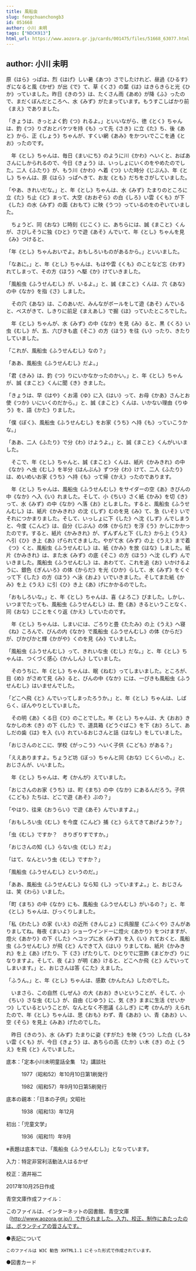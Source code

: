 ```yaml
---
title: 風船虫
slug: fengchuanchongb3
id: 051668
author: 小川 未明
tags: ["NDCK913"]
html_url: https://www.aozora.gr.jp/cards/001475/files/51668_63077.html
---
```


## author: 小川 未明

原《はら》っぱは、烈《はげ》しい暑《あつ》さでしたけれど、昼過《ひるす》ぎになると風《かぜ》が出《で》て、草《くさ》の葉《は》はきらきらと光《ひか》っていました。昨日《きのう》は、たくさん雨《あめ》が降《ふ》ったので、まだくぼんだところへ、水《みず》がたまっています。もうすこしばかり前《まえ》でありました。

「きょうは、きっとよく釣《つ》れるよ。」といいながら、徳《とく》ちゃんは、釣《つ》りざおとバケツを持《も》って先《さき》に立《た》ち、後《あと》から、正《しょう》ちゃんが、すくい網《あみ》をかついでここを通《とお》ったのです。

　年《とし》ちゃんは、毎日《まいにち》のように川《かわ》へいくと、おばあさんにしかられるので、今日《きょう》は、いっしょにいくのをやめたのでした。二人《ふたり》が、もう川《かわ》へ着《つ》いた時分《じぶん》、年《とし》ちゃんは、原《はら》っぱへきて、お友《とも》だちをさがしていました。

「やあ、きれいだな。」と、年《とし》ちゃんは、水《みず》たまりのところに立《た》ち止《ど》まって、大空《おおぞら》の白《しろ》い雲《くも》が下《した》の水《みず》の面《おもて》に映《うつ》っているのをのぞいていました。

　ちょうど、同《おな》じ時刻《じこく》に、あちらには、誠《まこと》くんが、さびしそうに独《ひと》りで遊《あそ》んでいて、年《とし》ちゃんを見《み》つけると、

「年《とし》ちゃんおいでよ。おもしろいものがあるから。」といいました。

「なあに。」と、年《とし》ちゃんは、もはや雲《くも》のことなど忘《わす》れてしまって、その方《ほう》へ駆《か》けていきました。

「風船虫《ふうせんむし》が、いるよ。」と、誠《まこと》くんは、穴《あな》の中《なか》を指《さ》しました。

　その穴《あな》は、このあいだ、みんながボールをして遊《あそ》んでいると、ペスがきて、しきりに前足《まえあし》で掘《ほ》っていたところでした。

　年《とし》ちゃんが、水《みず》の中《なか》を見《み》ると、黒《くろ》い虫《むし》が、五、六ぴきも底《そこ》の方《ほう》を往《い》ったり、きたりしていました。

「これが、風船虫《ふうせんむし》なの？」

「ああ、風船虫《ふうせんむし》だよ。」

「君《きみ》は、釣《つ》りにいかなかったのかい。」と、年《とし》ちゃんが、誠《まこと》くんに聞《き》きました。

「きょうは、早《はや》くお湯《ゆ》に入《はい》って、お母《かあ》さんとお使《つか》いにいくのだから。」と、誠《まこと》くんは、いかない理由《りゆう》を、語《かた》りました。

「僕《ぼく》、風船虫《ふうせんむし》をお家《うち》へ持《も》っていこうかな。」

「ああ、二人《ふたり》で分《わ》けようよ。」と、誠《まこと》くんがいいました。

　そこで、年《とし》ちゃんと、誠《まこと》くんは、紙片《かみきれ》の中《なか》へ虫《むし》を半分《はんぶん》ずつ分《わ》けて、二人《ふたり》は、めいめいお家《うち》へ持《も》って帰《かえ》ったのであります。

　年《とし》ちゃんは、風船虫《ふうせんむし》をサイダーの空《あ》きびんの中《なか》へ入《い》れました。そして、小《ちい》さく紙《かみ》を切《き》って、水《みず》の中《なか》へ落《お》としました。すると、風船虫《ふうせんむし》は、紙片《かみきれ》の沈《しず》むのを見《み》て、急《いそ》いでそれにつかまりました。そして、いっしょに下《した》へ沈《しず》んでしまうと、今度《こんど》は、自分《じぶん》の体《からだ》を浮《う》かしにかかったのです。すると、紙片《かみきれ》が、ずんずんと下《した》から上《うえ》へ引《ひ》き上《あ》げられてきました。やがて水《みず》の上《うえ》まで着《つ》くと、風船虫《ふうせんむし》は、紙《かみ》を放《はな》しました。紙片《かみきれ》は、また水《みず》の底《そこ》の方《ほう》へ沈《しず》んでいきました。風船虫《ふうせんむし》は、あわてて、これを追《お》いかけるように、銀色《ぎんいろ》の体《からだ》を光《ひか》らして、水《みず》をくぐって下《した》の方《ほう》へ泳《およ》いでいきました。そしてまた紙《かみ》を上《うえ》に引《ひ》き上《あ》げにかかるのでした。

「おもしろいな。」と、年《とし》ちゃんは、喜《よろこ》びました。しかし、いつまでたっても、風船虫《ふうせんむし》は、飽《あ》きるということなく、同《おな》じことをくり返《かえ》していたのです。

　年《とし》ちゃんは、しまいには、ごろりと畳《たたみ》の上《うえ》へ寝《ね》ころんで、びんの内《なか》で風船虫《ふうせんむし》の体《からだ》が、ぴかぴかと輝《かがや》くのを見《み》ていました。

「風船虫《ふうせんむし》って、きれいな虫《むし》だな。」と、年《とし》ちゃんは、つくづく感心《かんしん》していました。

　そのうちに、年《とし》ちゃんは、眠《ねむ》ってしまいました。ところが、目《め》がさめて見《み》ると、びんの中《なか》には、一ぴきも風船虫《ふうせんむし》はいませんでした。

「どこへ飛《と》んでいってしまったろうか。」と、年《とし》ちゃんは、しばらく、ぼんやりとしていました。

　その明《あ》くる日《ひ》のことでした。年《とし》ちゃんは、大《おお》きなかしの木《き》の下《した》で、道具箱《どうぐばこ》を下《お》ろして、あしだの歯《は》を入《い》れているおじさんと話《はなし》をしていました。

「おじさんのとこに、学校《がっこう》へいく子供《こども》がある？」

「ええありますよ。ちょうど坊《ぼっ》ちゃんと同《おな》じくらいの。」と、おじさんが、いいました。

　年《とし》ちゃんは、考《かんが》えていました。

「おじさんのお家《うち》は、町《まち》の中《なか》にあるんだろう。子供《こども》たちは、どこで遊《あそ》ぶの？」

「やはり、往来《おうらい》で遊《あそ》んでいますよ。」

「おもしろい虫《むし》を今度《こんど》捕《と》らえてきてあげようか？」

「虫《むし》ですか？　きりぎりすですか。」

「おじさんの知《し》らない虫《むし》だよ」

「はて、なんという虫《むし》ですか？」

「風船虫《ふうせんむし》というのだ。」

「ああ、風船虫《ふうせんむし》なら知《し》っていますよ。」と、おじさんは、笑《わら》いました。

「町《まち》の中《なか》にも、風船虫《ふうせんむし》がいるの？」と、年《とし》ちゃんは、びっくりしました。

「私《わたし》の家《いえ》の近所《きんじょ》に呉服屋《ごふくや》さんがありましてね。毎夜《まいよ》ショーウインドーに燈火《あかり》をつけますが、燈火《あかり》の下《した》へコップに水《みず》を入《い》れておくと、風船虫《ふうせんむし》が飛《と》んできて入《はい》りましてね、紙片《かみきれ》を上《あ》げたり、下《さ》げたりして、ひとりでに窓飾《まどかざ》りになりますよ。そして、夜《よ》が明《あ》けると、どこへか飛《と》んでいってしまいます。」と、おじさんは答《こた》えました。

「ふうん。」と、年《とし》ちゃんは、感歎《かんたん》したのでした。

　いまさら、この自然《しぜん》の大《おお》きいということが、そして、小《ちい》さな虫《むし》が、自由《じゆう》に、気《き》ままに生活《せいかつ》しているということが、なんとなく不思議《ふしぎ》に考《かんが》えられたので、年《とし》ちゃんは、思《おも》わず、青《あお》い、青《あお》い、空《そら》を見上《みあ》げたのでした。

　昨日《きのう》、水《みず》たまりに姿《すがた》を映《うつ》した白《しろ》い雲《くも》が、今日《きょう》は、あちらの高《たか》い木《き》の上《うえ》を飛《と》んでいました。













底本：「定本小川未明童話全集　12」講談社

　　　1977（昭和52）年10月10日第1刷発行

　　　1982（昭和57）年9月10日第5刷発行

底本の親本：「日本の子供」文昭社

　　　1938（昭和13）年12月

初出：「児童文学」

　　　1936（昭和11）年9月

※表題は底本では、「風船虫《ふうせんむし》」となっています。

入力：特定非営利活動法人はるかぜ

校正：酒井裕二

2017年10月25日作成

青空文庫作成ファイル：

このファイルは、インターネットの図書館、青空文庫（http://www.aozora.gr.jp/）で作られました。入力、校正、制作にあたったのは、ボランティアの皆さんです。











●表記について


	このファイルは W3C 勧告 XHTML1.1 にそった形式で作成されています。







●図書カード
